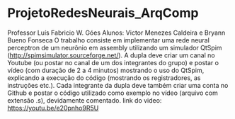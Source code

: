 # ProjetoRedesNeurais_ArqComp
Professor Luís Fabricio W. Góes
Alunos: Victor Menezes Caldeira e Bryann Bueno Fonseca
O trabalho consiste em implementar uma rede neural perceptron de um neurônio em assembly utilizando um simulador QtSpim (http://spimsimulator.sourceforge.net/).
A dupla deve criar um canal no Youtube (ou postar no canal de um dos integrantes do grupo) e postar o vídeo (com duração de 2 a 4 minutos) mostrando o uso do QtSpim, explicando a execução do código (mostrando os registradores, as instruções etc.).
Cada integrante da dupla deve também criar uma conta no Github e postar o código utilizado como exemplo no vídeo (arquivo com extensão .s), devidamente comentado.
link do video: https://youtu.be/e20pnho9R5U
